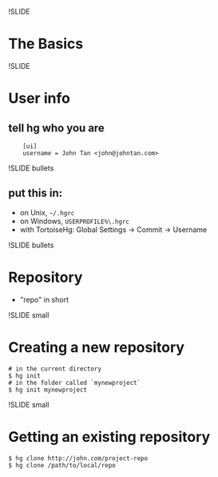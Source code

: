 !SLIDE

# The Basics #

!SLIDE

# User info #

## tell hg who you are ##

		[ui]
		username = John Tan <john@johntan.com>

!SLIDE bullets

## put this in:
- on Unix, `~/.hgrc`
- on Windows, `USERPROFILE%\.hgrc`
- with TortoiseHg: Global Settings -> Commit -> Username

!SLIDE bullets

# Repository #

* "repo" in short

!SLIDE small
# Creating a new repository #

	# in the current directory
	$ hg init
	# in the folder called `mynewproject`
	$ hg init mynewproject

!SLIDE small

# Getting an existing repository #

	$ hg clone http://john.com/project-repo
	$ hg clone /path/to/local/repo
